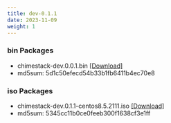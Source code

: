 ```yaml
---
title: dev-0.1.1
date: 2023-11-09
weight: 1
---
```


###

###

###

### bin Packages
- chimestack-dev.0.0.1.bin [[Download]](/downloads/releases/dev-0.1.1/chimestack-dev.0.1.1.bin)  
- md5sum: 5d1c50efecd54b33b1fb6411b4ec70e8

### iso Packages 
- chimestack-dev.0.1.1-centos8.5.2111.iso [[Download]](/downloads/releases/dev-0.1.1/chimestack-dev.0.1.1-centos8.5.2111.iso)   
- md5sum: 5345cc11b0ce0feeb300f1638cf3e1ff

